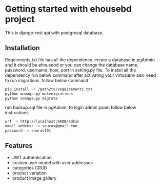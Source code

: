 # Getting started with ehousebd project

This is django-rest api with postgresql database.

## Installation

Requirments.txt file has all the dependency. create a database in pgAdmin and it should be ehousebd or you can change the database name, password, username, host, port in setting.py file.
To install all the dependency run below command after activating your virtualenv also need to run migrations. follow below command

```sh
pip install -r /path/to/requirements.txt
python manage.py makemigrations
python manage.py migrate
```

run backup.sql file in pgAdmin. to login admin panel follow below instructions

```sh
url -> http://localhost:8000/admin
email address -> sourav@gmail.com
password -> sourav101
```

## Features

- JWT authentication
- custom user model with user addresses
- categories CRUD
- product variation
- product image gallery
